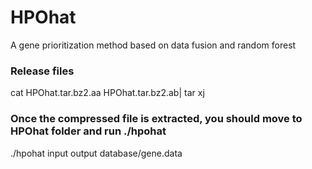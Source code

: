 # HPOhat
A gene prioritization method based on data fusion and random forest

### Release files
cat HPOhat.tar.bz2.aa HPOhat.tar.bz2.ab| tar xj

### Once the compressed file is extracted, you should move to HPOhat folder and run ./hpohat
./hpohat input output database/gene.data
